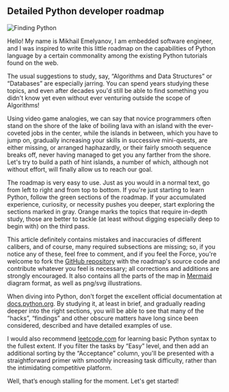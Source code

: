 ## Detailed Python developer roadmap

![Finding Python](https://raw.githubusercontent.com/amaargiru/pyroad/main/pics_jpg/header.jpeg)  

Hello! My name is Mikhail Emelyanov, I am embedded software engineer, and I was inspired to write this little roadmap on the capabilities of Python language by a certain commonality among the existing Python tutorials found on the web.

The usual suggestions to study, say, “Algorithms and Data Structures” or “Databases” are especially jarring. You can spend years studying these topics, and even after decades you'd still be able to find something you didn't know yet even without ever venturing outside the scope of Algorithms!

Using video game analogies, we can say that novice programmers often stand on the shore of the lake of boiling lava with an island with the ever-coveted jobs in the center, while the islands in between, which you have to jump on, gradually increasing your skills in successive mini-quests, are either missing, or arranged haphazardly, or their fairly smooth sequence breaks off, never having managed to get you any farther from the shore. Let's try to build a path of hint islands, a number of which, although not without effort, will finally allow us to reach our goal.

The roadmap is very easy to use. Just as you would in a normal text, go from left to right and from top to bottom. If you're just starting to learn Python, follow the green sections of the roadmap. If your accumulated experience, curiosity, or necessity pushes you deeper, start exploring the sections marked in gray. Orange marks the topics that require in-depth study, those are better to tackle (at least without digging especially deep to begin with) on the third pass.

This article definitely contains mistakes and inaccuracies of different calibers, and of course, many required subsections are missing; so, if you notice any of these, feel free to comment, and if you feel the Force, you're welcome to fork the [GitHub repository](https://github.com/amaargiru/pyroad) with the roadmap's source code and contribute whatever you feel is necessary; all corrections and additions are strongly encouraged. It also contains all the parts of the map in [Mermaid](https://github.blog/2022-02-14-include-diagrams-markdown-files-mermaid/) diagram format, as well as png/svg illustrations.

When diving into Python, don't forget the excellent official documentation at [docs.python.org](https://docs.python.org/). By studying it, at least in brief, and gradually reading deeper into the right sections, you will be able to see that many of the “hacks”, “findings” and other obscure matters have long since been considered, described and have detailed examples of use.

I would also recommend [leetcode.com](https://leetcode.com/problemset/all/?difficulty=EASY&page=1&status=NOT_STARTED) for learning basic Python syntax to the fullest extent. If you filter the tasks by “Easy” level, and then add an additional sorting by the “Acceptance” column, you'll be presented with a straightforward primer with smoothly increasing task difficulty, rather than the intimidating competitive platform.

Well, that’s enough stalling for the moment. Let's get started! 

